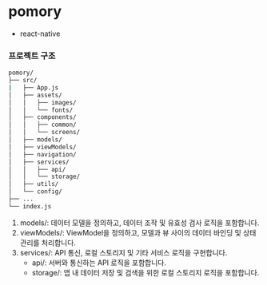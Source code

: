 # pomory

* react-native

### 프로젝트 구조

```bash
pomory/  
├── src/  
|   ├── App.js  
│   ├── assets/  
│   │   ├── images/  
│   │   └── fonts/  
│   ├── components/  
│   │   ├── common/  
│   │   └── screens/  
│   ├── models/  
│   ├── viewModels/  
│   ├── navigation/  
│   ├── services/  
│   │   ├── api/  
│   │   └── storage/  
│   ├── utils/  
│   └── config/  
├── ...  
└── index.js  
```

1. models/: 데이터 모델을 정의하고, 데이터 조작 및 유효성 검사 로직을 포함합니다.
2. viewModels/: ViewModel을 정의하고, 모델과 뷰 사이의 데이터 바인딩 및 상태 관리를 처리합니다.
3. services/: API 통신, 로컬 스토리지 및 기타 서비스 로직을 구현합니다.
    * api/: 서버와 통신하는 API 로직을 포함합니다.
    * storage/: 앱 내 데이터 저장 및 검색을 위한 로컬 스토리지 로직을 포함합니다.